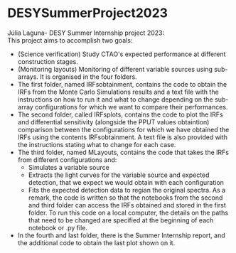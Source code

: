 # DESYSummerProject2023
Júlia Laguna- DESY Summer Internship project 2023:  <br>
This project aims to accomplish two goals:
- (Science verification) Study CTAO's expected performance at different construction stages.
- (Monitoring layouts) Monitoring of different variable sources using sub-arrays. 
It is organised in the four folders.
- The first folder, named IRFsobtainment,  contains the code to obtain the IRFs from the Monte Carlo Simulations results and a text file with the instructions on how to run it and what to change depending on the sub-array configurations for which we want to compare their performances.<br>
- The second folder, called IRFsplots, contains the code to plot the IRFs and differential sensitivity (alongside the PPUT values obtaintion) comparison between the configurations for which we have obtained the IRFs using the contents IRFsobtainment. A text file is also provided with the instructions stating what to change for each case.
- The third folder, named MLayouts, contains the code that takes the IRFs from different configurations and:
    - Simulates a variable source
    - Extracts the light curves for the variable source and expected detection, that we expect we would obtain with each configuration
    - Fits the expected detection data to regian the original spectra.
As a remark, the code is written so that the notebooks from the second and third folder can access the IRFs obtained and stored in the first folder. To run this code on a local computer, the details on the paths that need to be changed are specified at the beginning of each notebook or .py file. <br>
- In the fourth and last folder, there is the Summer Internship report, and the additional code to obtain the last plot shown on it.
